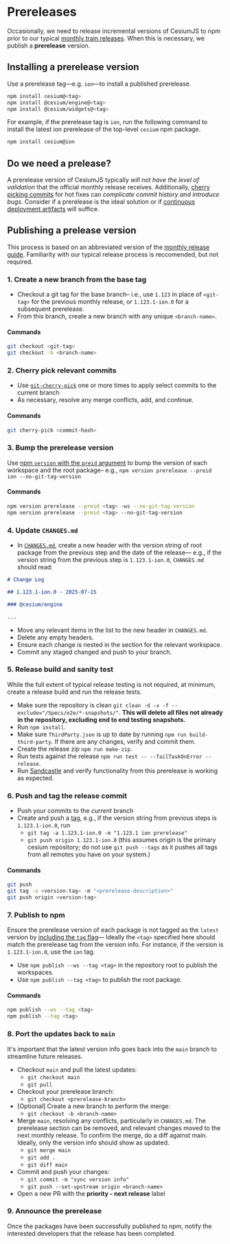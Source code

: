 # Prereleases

Occasionally, we need to release incremental versions of CesiumJS to npm prior to our typical [monthly train releases](../README.md). When this is necessary, we publish a **prerelease** version.

## Installing a prerelease version

Use a prerelease tag—e.g. `ion`—to install a published prerelease.

```sh
npm install cesium@<tag>
npm install @cesium/engine@<tag>
npm install @cesium/widgets@<tag>
```

For example, if the prerelease tag is `ion`, run the following command to install the latest ion prerelease of the top-level `cesium` npm package.

```sh
npm install cesium@ion
```

## Do we need a prelease?

A prerelease version of CesiumJS typically _will not have the level of validation_ that the official monthly release receives. Additionally, [cherry picking commits](https://www.atlassian.com/git/tutorials/cherry-pick) for hot fixes can _complicate commit history and introduce bugs_. Consider if a prerelease is the ideal solution or if [continuous deployment artifacts](../../ContinuousIntegration/README.md#continuous-deployment) will suffice.

## Publishing a prelease version

This process is based on an abbreviated version of the [monthly release guide](../README.md). Familiarity with our typical release process is reccomended, but not required.

### 1. Create a new branch from the base tag

- Checkout a git tag for the base branch– i.e., use `1.123` in place of `<git-tag>` for the previous monthly release, or `1.123.1-ion.0` for a subsequent prerelease.
- From this branch, create a new branch with any unique `<branch-name>`.

#### Commands

```sh
git checkout <git-tag>
git checkout -b <branch-name>
```

### 2. Cherry pick relevant commits

- Use [`git-cherry-pick`](https://git-scm.com/docs/git-cherry-pick) one or more times to apply select commits to the current branch
- As necessary, resolve any merge conflicts, add, and continue.

#### Commands

```sh
git cherry-pick <commit-hash>
```

### 3. Bump the prerelease version

Use [npm `version` with the `preid` argument](https://docs.npmjs.com/cli/v11/commands/npm-version#preid) to bump the version of each workspace and the root package– e.g., `npm version prerelease --preid ion --no-git-tag-version`

#### Commands

```sh
npm version prerelease --preid <tag> -ws --no-git-tag-version
npm version prerelease --preid <tag> --no-git-tag-version
```

### 4. Update `CHANGES.md`

- In [`CHANGES.md`](../../../CHANGES.md), create a new header with the version string of root package from the previous step and the date of the release— e.g., if the version string from the previous step is `1.123.1-ion.0`, `CHANGES.md` should read:

```md
# Change Log

## 1.123.1-ion.0 - 2025-07-15

### @cesium/engine

...
```

- Move any relevant items in the list to the new header in `CHANGES.md`.
- Delete any empty headers.
- Ensure each change is nested in the section for the relevant workspace.
- Commit any staged changed and push to your branch.

### 5. Release build and sanity test

While the full extent of typical release testing is not required, at minimum, create a release build and run the release tests.

- Make sure the repository is clean `git clean -d -x -f --exclude="/Specs/e2e/*-snapshots/"`. **This will delete all files not already in the repository, excluding end to end testing snapshots.**
- Run `npm install`.
- Make sure `ThirdParty.json` is up to date by running `npm run build-third-party`. If there are any changes, verify and commit them.
- Create the release zip `npm run make-zip`.
- Run tests against the release `npm run test -- --failTaskOnError --release`.
- Run [Sandcastle](http://localhost:8080/Apps/Sandcastle/index.html) and verify functionality from this prerelease is working as expected.

### 6. Push and tag the release commit

- Push your commits to the _current_ branch
- Create and push a [tag](https://git-scm.com/book/en/v2/Git-Basics-Tagging), e.g., if the version string from previous steps is `1.123.1-ion.0`, run
  - `git tag -a 1.123.1-ion.0 -m "1.123.1 ion prerelease"`
  - `git push origin 1.123.1-ion.0` (this assumes origin is the primary cesium repository; do not use `git push --tags` as it pushes all tags from all remotes you have on your system.)

#### Commands

```sh
git push
git tag -a <version-tag> -m "<prerelease-description>"
git push origin <version-tag>
```

### 7. Publish to npm

Ensure the prerelease version of each package is not tagged as the `latest` version by [including the `tag` flag](https://docs.npmjs.com/cli/v11/commands/npm-publish#tag)— Ideally the `<tag>` specified here should match the prerelease tag from the version info. For instance, if the version is `1.123.1-ion.0`, use the `ion` tag.

- Use `npm publish --ws --tag <tag>` in the repository root to publish the workspaces.
- Use `npm publish --tag <tag>` to publish the root package.

#### Commands

```sh
npm publish --ws --tag <tag>
npm publish --tag <tag>
```

### 8. Port the updates back to `main`

It's important that the latest version info goes back into the `main` branch to streamline future releases.

- Checkout `main` and pull the latest updates:
  - `git checkout main`
  - `git pull`
- Checkout your prerelease branch:
  - `git checkout <prerelease-branch>`
- [Optional] Create a new branch to perform the merge:
  - `git checkout -b <branch-name>`
- Merge `main`, resolving any conflicts, particularly in `CHANGES.md`. The prerelease section can be removed, and relevant changes moved to the next monthly release. To confirm the merge, do a diff against main. Ideally, only the version info should show as updated.
  - `git merge main`
  - `git add .`
  - `git diff main`
- Commit and push your changes:
  - `git commit -m "sync version info"`
  - `git push --set-upstream origin <branch-name>`
- Open a new PR with the **priority - next release** label

### 9. Announce the prerelease

Once the packages have been successfully published to npm, notify the interested developers that the release has been completed.
